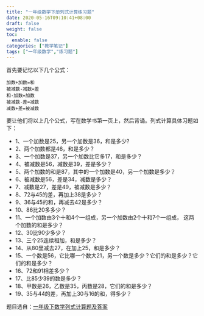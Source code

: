```yaml
---
title: "一年级数学下册列式计算练习题"
date: 2020-05-16T09:10:41+08:00
draft: false
weight: false
toc:
  enable: false
categories: ["教学笔记"]
tags: ["一年级数学","练习题"]
---
```


首先要记忆以下几个公式：

```
加数+加数=和    
被减数-减数=差
和-加数=加数
被减数-差=减数
减数+差=被减数
```

要让他们将以上几个公式，写在数学书第一页上，然后背诵。列式计算具体习题如下：

+ 1、一个加数是25，另一个加数是36，和是多少?
+ 2、两个加数都是46，和是多少？
+ 3、一个加数是37，另一个加数比它多17，和是多少？
+ 4、被减数是56，减数是39，差是多少？
+ 5、两个加数的和是87，其中的一个加数是40，另一个加数是多少？
+ 6、被减数是56，差是34，减数是多少？
+ 7、减数是27，差是49，被减数是多少？
+ 8、72与45的差，再加上38是多少？
+ 9、36与45的和，再减去42是多少？
+ 10、86比20多多少？
+ 11、一个加数由3个十和4个一组成，另一个加数由2个十和7个一组成，
  这两个加数的和是多少？
+ 12、30比90少多少？
+ 13、三个25连续相加，和是多少？
+ 14、从80里减去27，在加上25，和是多少？
+ 15、一个数是56，它比哪一个数大21，另一个数是多少？它们的和是多少？它们的和是多少？
+ 16、72和91相差多少？
+ 17、比85少39的数是多少？
+ 18、甲数是26，乙数是35，丙数是28，它们的和是多少？
+ 19、35与44的差，再加上30与16的和，得多少？

题目选自：[一年级下数学列式计算题及答案](https://wenku.baidu.com/view/847865f3152ded630b1c59eef8c75fbfc77d9489.html)